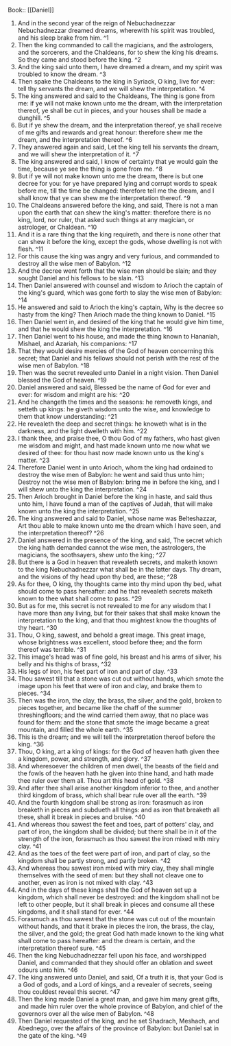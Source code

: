  Book:: [[Daniel]]
 1. And in the second year of the reign of Nebuchadnezzar Nebuchadnezzar dreamed dreams, wherewith his spirit was troubled, and his sleep brake from him. ^1
 2. Then the king commanded to call the magicians, and the astrologers, and the sorcerers, and the Chaldeans, for to shew the king his dreams. So they came and stood before the king. ^2
 3. And the king said unto them, I have dreamed a dream, and my spirit was troubled to know the dream. ^3
 4. Then spake the Chaldeans to the king in Syriack, O king, live for ever: tell thy servants the dream, and we will shew the interpretation. ^4
 5. The king answered and said to the Chaldeans, The thing is gone from me: if ye will not make known unto me the dream, with the interpretation thereof, ye shall be cut in pieces, and your houses shall be made a dunghill. ^5
 6. But if ye shew the dream, and the interpretation thereof, ye shall receive of me gifts and rewards and great honour: therefore shew me the dream, and the interpretation thereof. ^6
 7. They answered again and said, Let the king tell his servants the dream, and we will shew the interpretation of it. ^7
 8. The king answered and said, I know of certainty that ye would gain the time, because ye see the thing is gone from me. ^8
 9. But if ye will not make known unto me the dream, there is but one decree for you: for ye have prepared lying and corrupt words to speak before me, till the time be changed: therefore tell me the dream, and I shall know that ye can shew me the interpretation thereof. ^9
 10. The Chaldeans answered before the king, and said, There is not a man upon the earth that can shew the king's matter: therefore there is no king, lord, nor ruler, that asked such things at any magician, or astrologer, or Chaldean. ^10
 11. And it is a rare thing that the king requireth, and there is none other that can shew it before the king, except the gods, whose dwelling is not with flesh. ^11
 12. For this cause the king was angry and very furious, and commanded to destroy all the wise men of Babylon. ^12
 13. And the decree went forth that the wise men should be slain; and they sought Daniel and his fellows to be slain. ^13
 14. Then Daniel answered with counsel and wisdom to Arioch the captain of the king's guard, which was gone forth to slay the wise men of Babylon: ^14
 15. He answered and said to Arioch the king's captain, Why is the decree so hasty from the king? Then Arioch made the thing known to Daniel. ^15
 16. Then Daniel went in, and desired of the king that he would give him time, and that he would shew the king the interpretation. ^16
 17. Then Daniel went to his house, and made the thing known to Hananiah, Mishael, and Azariah, his companions: ^17
 18. That they would desire mercies of the God of heaven concerning this secret; that Daniel and his fellows should not perish with the rest of the wise men of Babylon. ^18
 19. Then was the secret revealed unto Daniel in a night vision. Then Daniel blessed the God of heaven. ^19
 20. Daniel answered and said, Blessed be the name of God for ever and ever: for wisdom and might are his: ^20
 21. And he changeth the times and the seasons: he removeth kings, and setteth up kings: he giveth wisdom unto the wise, and knowledge to them that know understanding: ^21
 22. He revealeth the deep and secret things: he knoweth what is in the darkness, and the light dwelleth with him. ^22
 23. I thank thee, and praise thee, O thou God of my fathers, who hast given me wisdom and might, and hast made known unto me now what we desired of thee: for thou hast now made known unto us the king's matter. ^23
 24. Therefore Daniel went in unto Arioch, whom the king had ordained to destroy the wise men of Babylon: he went and said thus unto him; Destroy not the wise men of Babylon: bring me in before the king, and I will shew unto the king the interpretation. ^24
 25. Then Arioch brought in Daniel before the king in haste, and said thus unto him, I have found a man of the captives of Judah, that will make known unto the king the interpretation. ^25
 26. The king answered and said to Daniel, whose name was Belteshazzar, Art thou able to make known unto me the dream which I have seen, and the interpretation thereof? ^26
 27. Daniel answered in the presence of the king, and said, The secret which the king hath demanded cannot the wise men, the astrologers, the magicians, the soothsayers, shew unto the king; ^27
 28. But there is a God in heaven that revealeth secrets, and maketh known to the king Nebuchadnezzar what shall be in the latter days. Thy dream, and the visions of thy head upon thy bed, are these; ^28
 29. As for thee, O king, thy thoughts came into thy mind upon thy bed, what should come to pass hereafter: and he that revealeth secrets maketh known to thee what shall come to pass. ^29
 30. But as for me, this secret is not revealed to me for any wisdom that I have more than any living, but for their sakes that shall make known the interpretation to the king, and that thou mightest know the thoughts of thy heart. ^30
 31. Thou, O king, sawest, and behold a great image. This great image, whose brightness was excellent, stood before thee; and the form thereof was terrible. ^31
 32. This image's head was of fine gold, his breast and his arms of silver, his belly and his thighs of brass, ^32
 33. His legs of iron, his feet part of iron and part of clay. ^33
 34. Thou sawest till that a stone was cut out without hands, which smote the image upon his feet that were of iron and clay, and brake them to pieces. ^34
 35. Then was the iron, the clay, the brass, the silver, and the gold, broken to pieces together, and became like the chaff of the summer threshingfloors; and the wind carried them away, that no place was found for them: and the stone that smote the image became a great mountain, and filled the whole earth. ^35
 36. This is the dream; and we will tell the interpretation thereof before the king. ^36
 37. Thou, O king, art a king of kings: for the God of heaven hath given thee a kingdom, power, and strength, and glory. ^37
 38. And wheresoever the children of men dwell, the beasts of the field and the fowls of the heaven hath he given into thine hand, and hath made thee ruler over them all. Thou art this head of gold. ^38
 39. And after thee shall arise another kingdom inferior to thee, and another third kingdom of brass, which shall bear rule over all the earth. ^39
 40. And the fourth kingdom shall be strong as iron: forasmuch as iron breaketh in pieces and subdueth all things: and as iron that breaketh all these, shall it break in pieces and bruise. ^40
 41. And whereas thou sawest the feet and toes, part of potters' clay, and part of iron, the kingdom shall be divided; but there shall be in it of the strength of the iron, forasmuch as thou sawest the iron mixed with miry clay. ^41
 42. And as the toes of the feet were part of iron, and part of clay, so the kingdom shall be partly strong, and partly broken. ^42
 43. And whereas thou sawest iron mixed with miry clay, they shall mingle themselves with the seed of men: but they shall not cleave one to another, even as iron is not mixed with clay. ^43
 44. And in the days of these kings shall the God of heaven set up a kingdom, which shall never be destroyed: and the kingdom shall not be left to other people, but it shall break in pieces and consume all these kingdoms, and it shall stand for ever. ^44
 45. Forasmuch as thou sawest that the stone was cut out of the mountain without hands, and that it brake in pieces the iron, the brass, the clay, the silver, and the gold; the great God hath made known to the king what shall come to pass hereafter: and the dream is certain, and the interpretation thereof sure. ^45
 46. Then the king Nebuchadnezzar fell upon his face, and worshipped Daniel, and commanded that they should offer an oblation and sweet odours unto him. ^46
 47. The king answered unto Daniel, and said, Of a truth it is, that your God is a God of gods, and a Lord of kings, and a revealer of secrets, seeing thou couldest reveal this secret. ^47
 48. Then the king made Daniel a great man, and gave him many great gifts, and made him ruler over the whole province of Babylon, and chief of the governors over all the wise men of Babylon. ^48
 49. Then Daniel requested of the king, and he set Shadrach, Meshach, and Abednego, over the affairs of the province of Babylon: but Daniel sat in the gate of the king. ^49
